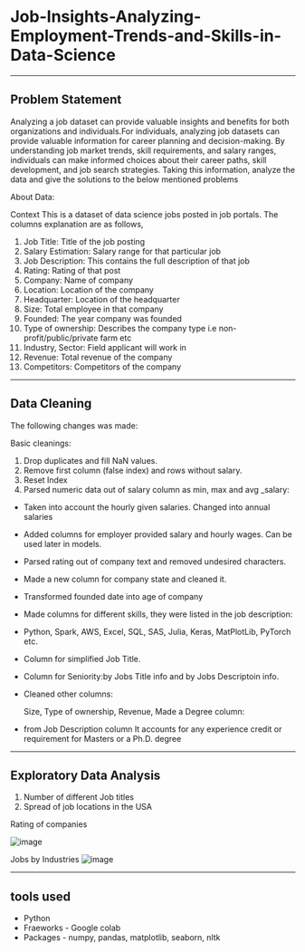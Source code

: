 # Job-Insights-Analyzing-Employment-Trends-and-Skills-in-Data-Science
*****************************************************************************

## Problem Statement
Analyzing a job dataset can provide valuable insights and benefits for both organizations and
individuals.For individuals, analyzing job datasets can provide valuable information for career
planning and decision-making. By understanding job market trends, skill requirements, and
salary ranges, individuals can make informed choices about their career paths, skill
development, and job search strategies. Taking this information, analyze the data and give the
solutions to the below mentioned problems

About Data:

Context
This is a dataset of data science jobs posted in job portals.
The columns explanation are as follows,
1. Job Title: Title of the job posting
2. Salary Estimation: Salary range for that particular job
3. Job Description: This contains the full description of that job
4. Rating: Rating of that post
5. Company: Name of company
6. Location: Location of the company
7. Headquarter: Location of the headquarter
8. Size: Total employee in that company
9. Founded: The year company was founded
10. Type of ownership: Describes the company type i.e non-profit/public/private farm etc
11. Industry, Sector: Field applicant will work in
12. Revenue: Total revenue of the company
13. Competitors: Competitors of the company
*****************************************************************************************
## Data Cleaning
The following changes was made:

Basic cleanings:

1. Drop duplicates and fill NaN values.
2. Remove first column (false index) and rows without salary.
3. Reset Index
4. Parsed numeric data out of salary column as min, max and avg _salary:

* Taken into account the hourly given salaries. Changed into annual salaries
* Added columns for employer provided salary and hourly wages. Can be used later in models.
* Parsed rating out of company text and removed undesired characters.

* Made a new column for company state and cleaned it.

* Transformed founded date into age of company

* Made columns for different skills, they were listed in the job description:

* Python, Spark, AWS, Excel, SQL, SAS, Julia, Keras, MatPlotLib, PyTorch etc.
* Column for simplified Job Title.

* Column for Seniority:by Jobs Title info and by Jobs Descriptoin info.
* Cleaned other columns:

    Size,
    Type of ownership,
    Revenue,
    Made a Degree column:

* from Job Description column
    It accounts for any experience credit or requirement for Masters or a Ph.D. degree
*************************************************************************************************

## Exploratory Data Analysis

1. Number of different Job titles
2. Spread of job locations in the USA

Rating of companies

![image](https://github.com/sreeja145/Job-Insights-Analyzing-Employment-Trends-and-Skills-in-Data-Science/assets/73514771/8ddf53e7-57ad-4f52-9268-e6debd134554)


 Jobs by Industries
![image](https://github.com/sreeja145/Job-Insights-Analyzing-Employment-Trends-and-Skills-in-Data-Science/assets/73514771/ca0c03f3-a5a9-4f3e-8c0f-9ad4b503b15c)




***************************************************************************************************************
## tools used
* Python 
* Fraeworks -  Google colab
* Packages - numpy, pandas, matplotlib, seaborn, nltk
  
 
